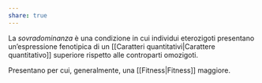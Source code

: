 ```yaml
---
share: true
---
```

La *sovradominanza* è una condizione in cui individui eterozigoti presentano un’espressione fenotipica di un [[Caratteri quantitativi|Carattere quantitativo]] superiore rispetto alle controparti omozigoti.

Presentano per cui, generalmente, una [[Fitness|Fitness]] maggiore.